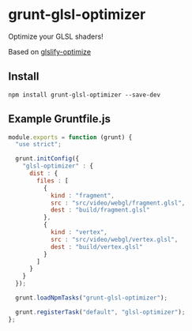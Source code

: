 # grunt-glsl-optimizer

Optimize your GLSL shaders!

Based on [glslify-optimize](https://github.com/hughsk/glslify-optimize)

## Install

    npm install grunt-glsl-optimizer --save-dev

## Example Gruntfile.js

```javascript
module.exports = function (grunt) {
  "use strict";

  grunt.initConfig({
    "glsl-optimizer" : {
      dist : {
        files : [
          {
            kind : "fragment",
            src : "src/video/webgl/fragment.glsl",
            dest : "build/fragment.glsl"
          },
          {
            kind : "vertex",
            src : "src/video/webgl/vertex.glsl",
            dest : "build/vertex.glsl"
          }
        ]
      }
    }
  });

  grunt.loadNpmTasks("grunt-glsl-optimizer");

  grunt.registerTask("default", "glsl-optimizer");
};

```

